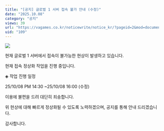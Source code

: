 ```yaml
---
title: "[공지] 글로벌 1 서버 접속 불가 안내 (수정)"
date: "2025.10.08"
category: "공지"
views: 39
url: "https://vagames.co.kr/noticewrite/notice_kr/?pageid=2&mod=document&uid=109"
uid: "109"
---
```


![](/images/news/live/kr/109-721c3eb0.png)

현재 글로벌 1 서버에서 접속이 불가능한 현상이 발생하고 있습니다.

현재 접속 정상화 작업을 진행 중입니다.

  

◈ 작업 진행 일정

25/10/08 PM 14:30 ~25/10/08 16:00 (수정)

이용에 불편을 드려 대단히 죄송합니다.

위 현상에 대해 빠르게 정상화될 수 있도록 노력하겠으며, 공지를 통해 안내 드리겠습니다.  
  
  
  
감사합니다.